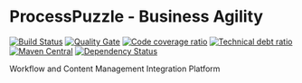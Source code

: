 # ProcessPuzzle - Business Agility
[![Build Status](https://travis-ci.org/ZsZs/ProcessPuzzleCMS.svg?branch=master)](https://travis-ci.org/ZsZs/ProcessPuzzleCMS)
[![Quality Gate](https://sonarqube.com/api/badges/gate?key=com.processpuzzle.cms:processpuzzle-cms:development)](https://sonarqube.com/dashboard/index/com.processpuzzle.fitnesse:processpuzzle-cms:development) 
[![Code coverage ratio](https://sonarqube.com/api/badges/measure?key=com.processpuzzle.cms:processpuzzle-cms:development&metric=coverage)](https://sonarqube.com/dashboard/index/com.processpuzzle.cms:processpuzzle-cms:development) 
[![Technical debt ratio](https://sonarqube.com/api/badges/measure?key=com.processpuzzle.cms:processpuzzle-cms:development&metric=sqale_debt_ratio)](https://sonarqube.com/dashboard/index/com.processpuzzle.cms:processpuzzle-cms:development) 
[![Maven Central](https://maven-badges.herokuapp.com/maven-central/com.processpuzzle.cms/processpuzzle-cms/badge.svg?style=flat-square)](https://maven-badges.herokuapp.com/maven-central/com.processpuzzle.cms/processpuzzle-cms/)
[![Dependency Status](https://www.versioneye.com/user/projects/59b28517368b08004a06a5f5/badge.svg?style=flat-square)](https://www.versioneye.com/user/projects/59b28517368b08004a06a5f5)

Workflow and Content Management Integration Platform